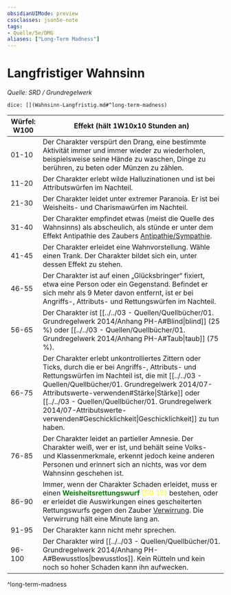 ```yaml
---
obsidianUIMode: preview
cssclasses: json5e-note
tags:
- Quelle/5e/DMG
aliases: ["Long-Term Madness"]
---
```

# Langfristiger Wahnsinn
*Quelle: SRD / Grundregelwerk*

`dice: [](Wahnsinn-Langfristig.md#^long-term-madness)`

| Würfel: W100 | Effekt (hält 1W10x10 Stunden an)                                                                                                                                                                                                          |
| ------------ | ----------------------------------------------------------------------------------------------------------------------------------------------------------------------------------------------------------------------------------------- |
| 01-10        | Der Charakter verspürt den Drang, eine bestimmte Aktivität immer und immer wieder zu wiederholen, beispielsweise seine Hände zu waschen, Dinge zu berühren, zu beten oder Münzen zu zählen.                                               |
| 11-20        | Der Charakter erlebt wilde Halluzinationen und ist bei Attributswürfen im Nachteil.                                                                                                                                                       |
| 21-30        | Der Charakter leidet unter extremer Paranoia. Er ist bei Weisheits- und Charismawürfen im Nachteil.                                                                                                                                       |
| 31-40        | Der Charakter empfindet etwas (meist die Quelle des Wahnsinns) als abscheulich, als stünde er unter dem Effekt Antipathie des Zaubers [Antipathie/Sympathie](../Zauber/Antipathie-Sympathie.md).                                                                               |
| 41-45        | Der Charakter erleidet eine Wahnvorstellung. Wähle einen Trank. Der Charakter bildet sich ein, unter dessen Effekt zu stehen.                                                                                                             |
| 46-55        | Der Charakter ist auf einen „Glücksbringer“ fixiert, etwa eine Person oder ein Gegenstand. Befindet er sich mehr als 9 Meter davon entfernt, ist er bei Angriffs-, Attributs- und Rettungswürfen im Nachteil.                             |
| 56-65        | Der Charakter ist [[../../03 - Quellen/Quellbücher/01. Grundregelwerk 2014/Anhang PH-A#Blind\|blind]] (25 %) oder [[../../03 - Quellen/Quellbücher/01. Grundregelwerk 2014/Anhang PH-A#Taub\|taub]] (75 %).                                                                                                                                                                                          |
| 66-75        | Der Charakter erlebt unkontrolliertes Zittern oder Ticks, durch die er bei Angriffs-, Attributs- und Rettungswürfen im Nachteil ist, die mit [[../../03 - Quellen/Quellbücher/01. Grundregelwerk 2014/07-Attributswerte-verwenden#Stärke\|Stärke]] oder [[../../03 - Quellen/Quellbücher/01. Grundregelwerk 2014/07-Attributswerte-verwenden#Geschicklichkeit\|Geschicklichkeit]] zu tun haben.                                                     |
| 76-85        | Der Charakter leidet an partieller Amnesie. Der Charakter weiß, wer er ist, und behält seine Volks- und Klassenmerkmale, erkennt jedoch keine anderen Personen und erinnert sich an nichts, was vor dem Wahnsinn geschehen ist.           |
| 86-90        | Immer, wenn der Charakter Schaden erleidet, muss er einen <font color="green">**Weisheitsrettungswurf**</font> <font color="yellow">(SG 15)</font> bestehen, oder er erleidet die Auswirkungen eines gescheiterten Rettungswurfs gegen den Zauber [Verwirrung](../Zauber/Verwirrung.md). Die Verwirrung hält eine Minute lang an. |
| 91-95        | Der Charakter kann nicht mehr sprechen.                                                                                                                                                                                                   |
| 96-100       | Der Charakter wird [[../../03 - Quellen/Quellbücher/01. Grundregelwerk 2014/Anhang PH-A#Bewusstlos\|bewusstlos]]. Kein Rütteln und kein noch so hoher Schaden kann ihn aufwecken.                                                                                                                                            |
^long-term-madness